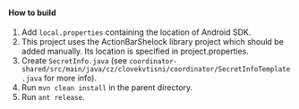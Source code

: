 #### How to build

1. Add `local.properties` containing the location of Android SDK.
2. This project uses the ActionBarShelock library project which should be added manually. Its location is specified in project.properties.
3. Create `SecretInfo.java` (see `coordinator-shared/src/main/java/cz/clovekvtisni/coordinator/SecretInfoTemplate.java` for more info).
4. Run `mvn clean install` in the parent directory.
5. Run `ant release`.
